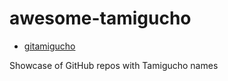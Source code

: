 # awesome-tamigucho

* [gitamigucho](https://github.com/danimesq/gitamigucho)

Showcase of GitHub repos with Tamigucho names
